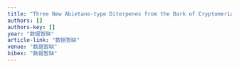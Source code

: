 ```yaml
---
title: "Three New Abietane‐type Diterpenes from the Bark of Cryptomeria japonica"
authors: []
authors-key: []
year: "数据暂缺"
article-link: "数据暂缺"
venue: "数据暂缺"
bibex: "数据暂缺"
---
```

